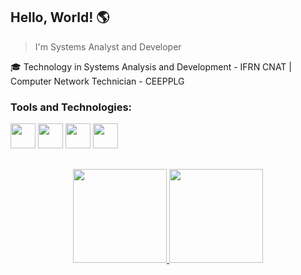 ## **Hello, World!** 🌎
> I'm Systems Analyst and Developer


🎓 Technology in Systems Analysis and Development - IFRN CNAT | Computer Network Technician - CEEPPLG


### **Tools and Technologies:**
<div style= "display: inline" >
  <img src="https://cdn.jsdelivr.net/gh/devicons/devicon@latest/icons/python/python-original.svg" width="40" height="40"/>
  <img src="https://cdn.jsdelivr.net/gh/devicons/devicon@latest/icons/html5/html5-original.svg" width="40" height="40"/>
  <img src="https://cdn.jsdelivr.net/gh/devicons/devicon@latest/icons/css3/css3-original.svg" width="40" height="40"/>
  <img src="https://cdn.jsdelivr.net/gh/devicons/devicon@latest/icons/figma/figma-original.svg" width="40" height="40"/>     
</div>




##
<div align="center">
  <a href="https://github.com/becadev">
  <img loading="lazy" height="150em" src="https://github-readme-stats.vercel.app/api/top-langs/?username=becadev&layout=compact&langs_count=7&theme=dark"/>
  <img loading="lazy" height="150em" src="https://github-readme-stats.vercel.app/api?username=becadev&show_icons=true&theme=dark&include_all_commits=true&count_private=true"/>
</div>


